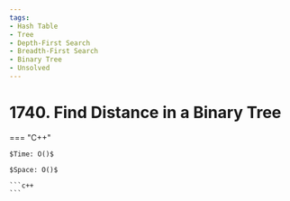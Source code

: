 ```yaml
---
tags:
- Hash Table
- Tree
- Depth-First Search
- Breadth-First Search
- Binary Tree
- Unsolved
---
```



# 1740. Find Distance in a Binary Tree

=== "C++"

    $Time: O()$

    $Space: O()$

    ```c++
    ```